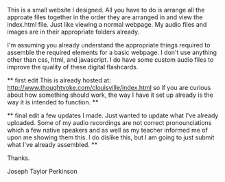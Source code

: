 This is a small website I designed.
All you have to do is arrange all the approate files together in the order they are arranged in
and view the index.html file. Just like viewing a normal webpage. My audio files and images are in 
their appropriate folders already.

I'm assuming you already understand the appropriate things required to assemble the required
elements for a basic webpage. I don't use anything other than css, html, and javascript. I do have
some custom audio files to improve the quality of these digital flashcards.


** first edit
This is already hosted at: http://www.thoughtvoke.com/clouisville/index.html
so if you are curious about how something should work, the way I have it set up already
is the way it is intended to function.
**

** final edit
a few updates I made. Just wanted to update what I've already uploaded. Some of my audio recordings are 
not correct pronounciations which a few native speakers and as well as my teacher informed me of
upon me showing them this. I do dislike this, but I am going to just submit what I've already assembled. 
**

Thanks.

Joseph Taylor Perkinson